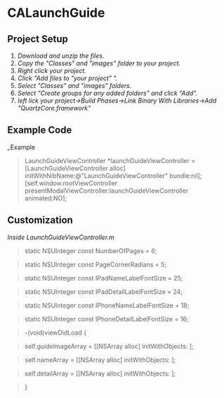 # CALaunchGuide

## Project Setup

1. _Download and unzip the files._
2. _Copy the "Classes" and "images" folder to your project._
3. _Right click your project._
4. _Click "Add files to "your project" "._
5. _Select "Classes" and "images" folders._
6. _Select "Create groups for any added folders" and click "Add"._
7. _left lick your project->Build Phases->Link Binary With Libraries->Add "QuartzCore.framework"_


## Example Code

_Example

> LaunchGuideViewController *launchGuideViewController = [LaunchGuideViewController alloc] initWithNibName:@"LaunchGuideViewController" bundle:nil];
> [self.window.rootViewController presentModalViewController:launchGuideViewController animated:NO];

## Customization

_Inside LaunchGuideViewController.m_

> static NSUInteger const NumberOfPages = 6;

> static NSUInteger const PageCornerRadians = 5;

> static NSUInteger const IPadNameLabelFontSize = 25;

> static NSUInteger const IPadDetailLabelFontSize = 24;

> static NSUInteger const IPhoneNameLabelFontSize = 18;

> static NSUInteger const IPhoneDetailLabelFontSize = 16;

> -(void)viewDidLoad
> {	

> 	self.guideImageArray = [[NSArray alloc] initWithObjects: ];

> 	self.nameArray = [[NSArray alloc] initWithObjects: ];

> 	self.detailArray = [[NSArray alloc] initWithObjects: ];

> }

